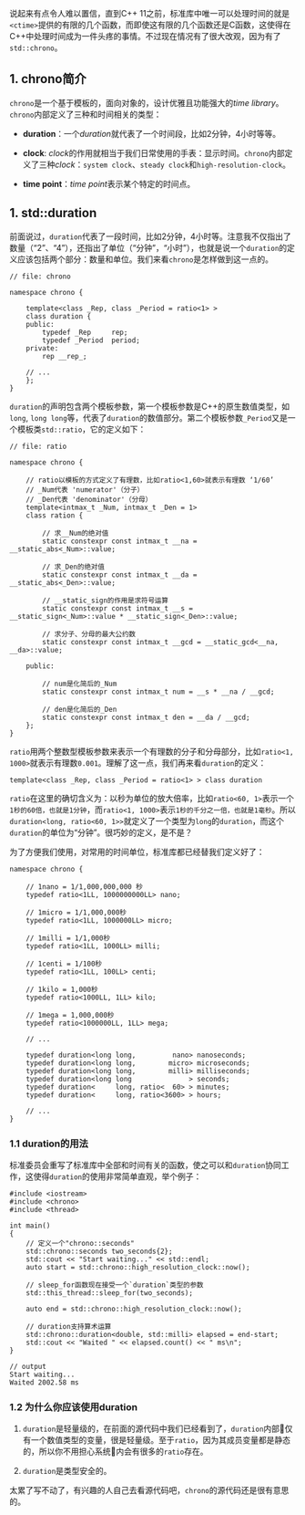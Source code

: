 说起来有点令人难以置信，直到C++ 11之前，标准库中唯一可以处理时间的就是`<ctime>`提供的有限的几个函数，而即使这有限的几个函数还是C函数，这使得在C++中处理时间成为一件头疼的事情。不过现在情况有了很大改观，因为有了`std::chrono`。

## 1. chrono简介

`chrono`是一个基于模板的，面向对象的，设计优雅且功能强大的*time library*。`chrono`内部定义了三种和时间相关的类型：

* **duration**：一个*duration*就代表了一个时间段，比如2分钟，4小时等等。

* **clock**: *clock*的作用就相当于我们日常使用的手表：显示时间。`chrono`内部定义了三种*clock*：`system clock`、`steady clock`和`high-resolution-clock`。

* **time point**：*time point*表示某个特定的时间点。


## 1. std::duration

前面说过，`duration`代表了一段时间，比如2分钟，4小时等。注意我不仅指出了数量（“2”、“4”），还指出了单位（“分钟”，“小时”），也就是说一个`duration`的定义应该包括两个部分：数量和单位。我们来看`chrono`是怎样做到这一点的。

```
// file: chrono

namespace chrono {

    template<class _Rep, class _Period = ratio<1> >
    class duration {
    public:
        typedef _Rep     rep;
        typedef _Period  period;
    private:
        rep __rep_;
    
    // ...
    };
}
```

`duration`的声明包含两个模板参数，第一个模板参数是C++的原生数值类型，如`long`, `long long`等，代表了`duration`的数值部分。第二个模板参数`_Period`又是一个模板类`std::ratio`，它的定义如下：


```
// file: ratio

namespace chrono {

    // ratio以模板的方式定义了有理数，比如ratio<1,60>就表示有理数 ‘1/60’
    // _Num代表 'numerator'（分子）
    // _Den代表 'denominator'（分母）
    template<intmax_t _Num, intmax_t _Den = 1>
    class ration {
    
        // 求__Num的绝对值
        static constexpr const intmax_t __na = __static_abs<_Num>::value;
    
        // 求_Den的绝对值
        static constexpr const intmax_t __da = __static_abs<_Den>::value;
    
        // __static_sign的作用是求符号运算
        static constexpr const intmax_t __s = __static_sign<_Num>::value * __static_sign<_Den>::value;
    
        // 求分子、分母的最大公约数
        static constexpr const intmax_t __gcd = __static_gcd<__na, __da>::value;
    
    public:
    
        // num是化简后的_Num
        static constexpr const intmax_t num = __s * __na / __gcd;
    
        // den是化简后的_Den
        static constexpr const intmax_t den = __da / __gcd;
    };
}
```

`ratio`用两个整数型模板参数来表示一个有理数的分子和分母部分，比如`ratio<1, 1000>`就表示有理数`0.001`。理解了这一点，我们再来看`duration`的定义：

```
template<class _Rep, class _Period = ratio<1> > class duration 
```

`ratio`在这里的确切含义为：以秒为单位的放大倍率，比如`ratio<60, 1>`表示一个`1秒的60倍，也就是1分钟`，而`ratio<1, 1000>`表示`1秒的千分之一倍，也就是1毫秒`。所以`duration<long, ratio<60, 1>>`就定义了一个类型为`long`的`duration`，而这个`duration`的单位为“分钟”。很巧妙的定义，是不是？

为了方便我们使用，对常用的时间单位，标准库都已经替我们定义好了：

```
namespace chrono {

    // 1nano = 1/1,000,000,000 秒
    typedef ratio<1LL, 1000000000LL> nano;

    // 1micro = 1/1,000,000秒
    typedef ratio<1LL, 1000000LL> micro;

    // 1milli = 1/1,000秒
    typedef ratio<1LL, 1000LL> milli;

    // 1centi = 1/100秒
    typedef ratio<1LL, 100LL> centi;

    // 1kilo = 1,000秒
    typedef ratio<1000LL, 1LL> kilo;

    // 1mega = 1,000,000秒
    typedef ratio<1000000LL, 1LL> mega;
    
    // ...
    
    typedef duration<long long,         nano> nanoseconds;
    typedef duration<long long,        micro> microseconds;
    typedef duration<long long,        milli> milliseconds;
    typedef duration<long long              > seconds;
    typedef duration<     long, ratio<  60> > minutes;
    typedef duration<     long, ratio<3600> > hours;
    
    // ...
}
```

### 1.1 duration的用法

标准委员会重写了标准库中全部和时间有关的函数，使之可以和`duration`协同工作，这使得`duration`的使用非常简单直观，举个例子：

```
#include <iostream>
#include <chrono>
#include <thread>
 
int main()
{
    // 定义一个"chrono::seconds"
    std::chrono::seconds two_seconds{2}; 
    std::cout << "Start waiting..." << std::endl;
    auto start = std::chrono::high_resolution_clock::now();
    
    // sleep_for函数现在接受一个`duration`类型的参数
    std::this_thread::sleep_for(two_seconds);
    
    auto end = std::chrono::high_resolution_clock::now();
    
    // duration支持算术运算
    std::chrono::duration<double, std::milli> elapsed = end-start;
    std::cout << "Waited " << elapsed.count() << " ms\n";
}

// output
Start waiting...
Waited 2002.58 ms
```

### 1.2 为什么你应该使用duration

1. `duration`是轻量级的，在前面的源代码中我们已经看到了，`duration`内部仅有一个数值类型的变量，很是轻量级。至于`ratio`，因为其成员变量都是静态的，所以你不用担心系统内会有很多的`ratio`存在。

2. `duration`是类型安全的。

太累了写不动了，有兴趣的人自己去看源代码吧，`chrono`的源代码还是很有意思的。